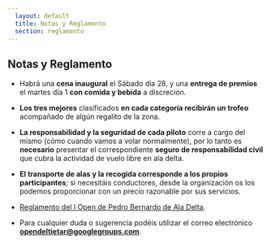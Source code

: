 ```yaml
---
  layout: default
  title: Notas y Reglamento
  section: reglamento
---
```


## Notas y Reglamento

* Habrá una **cena inaugural** el Sábado día 28, y una **entrega de premios** el martes día 1 **con comida y bebida** a discreción.

* **Los tres mejores** clasificados **en cada categoría recibirán un trofeo** acompañado de algún regalito de la zona.

* **La responsabilidad y la seguridad de cada piloto** corre a cargo del mismo (cómo cuando vamos a volar normalmente), por lo tanto es **necesario** presentar el correspondiente **seguro de responsabilidad civil** que cubra la actividad de vuelo libre en ala delta.

* **El transporte de alas y la recogida corresponde a los propios participantes**; si necesitáis conductores, desde la organización os los podemos proporcionar con un precio razonable por sus servicios.

* [Reglamento del I Open de Pedro Bernardo de Ala Delta](downloads/Reglamento_I_Open_de_Ala_Delta_de_Pedro_Bernardo.pdf "Reglamento del Open de Pedro Bernardo en formato PDF").

* Para cualquier duda o sugerencia podéis utilizar el correo electrónico <strong>opendeltietar@googlegroups.com</strong>.
